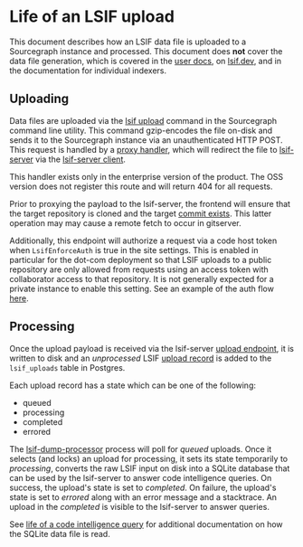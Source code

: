 # Life of an LSIF upload

This document describes how an LSIF data file is uploaded to a Sourcegraph instance and processed. This document does **not** cover the data file generation, which is covered in the [user docs](https://docs.sourcegraph.com/user/code_intelligence/lsif), on [lsif.dev](https://lsif.dev), and in the documentation for individual indexers.

## Uploading

Data files are uploaded via the [lsif upload](https://sourcegraph.com/github.com/sourcegraph/src-cli/-/blob/cmd/src/lsif_upload.go) command in the Sourcegraph command line utility. This command gzip-encodes the file on-disk and sends it to the Sourcegraph instance via an unauthenticated HTTP POST. This request is handled by a [proxy handler](https://sourcegraph.com/search?q=repo:%5Egithub%5C.com/sourcegraph/sourcegraph%24+%22func+uploadProxyHandler%28%22), which will redirect the file to [lsif-server](https://sourcegraph.com/github.com/sourcegraph/sourcegraph/-/tree/lsif) via the [lsif-server client](https://sourcegraph.com/search?q=repo:%5Egithub%5C.com/sourcegraph/sourcegraph%24+%22%29+Upload%28%22+file:lsifserver/.*.go).

This handler exists only in the enterprise version of the product. The OSS version does not register this route and will return 404 for all requests.

Prior to proxying the payload to the lsif-server, the frontend will ensure that the target repository is cloned and the target [commit exists](https://sourcegraph.com/search?q=repo:^github\.com/sourcegraph/sourcegraph%24+"%29+ResolveRev%28"). This latter operation may may cause a remote fetch to occur in gitserver.

Additionally, this endpoint will authorize a request via a code host token when `LsifEnforceAuth` is true in the site settings. This is enabled in particular for the dot-com deployment so that LSIF uploads to a public repository are only allowed from requests using an access token with collaborator access to that repository. It is not generally expected for a private instance to enable this setting. See an example of the auth flow [here](https://sourcegraph.com/search?q=repo:%5Egithub%5C.com/sourcegraph/sourcegraph%24+%22func+enforceAuthGithub%28%22).

## Processing

Once the upload payload is received via the lsif-server [upload endpoint](https://sourcegraph.com/search?q=repo:%5Egithub%5C.com/sourcegraph/sourcegraph%24+%22%27/upload%27%22+file:lsif/.*/routes/.*.ts), it is written to disk and an _unprocessed_ LSIF [upload record](https://sourcegraph.com/search?q=repo:^github\.com/sourcegraph/sourcegraph%24+"class+LsifUpload"+file:lsif/.*.ts) is added to the `lsif_uploads` table in Postgres.

Each upload record has a state which can be one of the following:

- queued
- processing
- completed
- errored

The [lsif-dump-processor](https://sourcegraph.com/search?q=repo:%5Egithub%5C.com/sourcegraph/sourcegraph%24+%22Selected+upload+to+convert%22) process will poll for _queued_ uploads. Once it selects (and locks) an upload for processing, it sets its state temporarily to _processing_, converts the raw LSIF input on disk into a SQLite database that can be used by the lsif-server to answer code intelligence queries. On success, the upload's state is set to _completed_. On failure, the upload's state is set to _errored_ along with an error message and a stacktrace. An upload in the _completed_ is visible to the lsif-server to answer queries.

See [life of a code intelligence query](life-of-a-code-intelligence-query.md) for additional documentation on how the SQLite data file is read.
